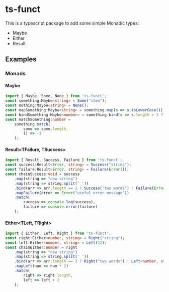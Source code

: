 # ts-funct

This is a typescript package to add some simple Monadic types:
- Maybe
- Either
- Result

## Examples

### Monads
#### Maybe<T>
```typescript
import { Maybe, Some, None } from 'ts-funct';
const something:Maybe<string> = Some("item");
const nothing:Maybe<string> = None();
const mapSomething:Maybe<string> = something.map(s => s.toLowerCase());
const bindSomething:Maybe<number> = something.bind(s => s.length > 3 ? Some(s.length) : None());
const matchSomething:number = 
    something.match(
        some => some.length,
        () => -1
    );
```

#### Result<TFailure, TSuccess>
```typescript
import { Result, Success, Failure } from 'ts-funct';
const success:Result<Error, string> = Success("string");
const failure:Result<Error, string> = Failure(Error());
const chainSuccess:void = success
    .map(string => "new string")
    .map(string => string.split(' '))
    .bind(arr => arr.length == 2 ? Success("two words") : Failure(Error("one word")))
    .mapFailure(error => Error("useful error message"))
    .match(
        success => console.log(success),
        failure => console.error(failure)
    );
```

#### Either<TLeft, TRight>
```typescript
import { Either, Left, Right } from 'ts-funct';
const right:Either<number, string> = Right("string");
const left:Either<number, string> = Left(12);
const chainEither:number = right
    .map(string => "new string")
    .map(string => string.split(' '))
    .bind(arr => arr.length == 2 ? Right("two words") : Left<number, string>(6))
    .mapLeft(num => num * 2)
    .match(
        right => right.length,
        left => left + 2
    );
```
